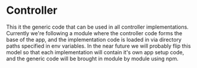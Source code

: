 # Controller

This it the generic code that can be used in all controller implementations.
Currently we're following a module where the controller code forms the base of the app, and the implementation
code is loaded in via directory paths specified in env variables. In the near future we will probably flip this
model so that each implementation will contain it's own app setup code, and the generic code will be brought in
module by module using npm.




